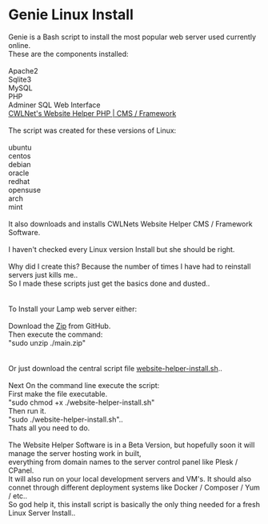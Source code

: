 # Genie Linux Install
Genie is a Bash script to install the most popular web server used currently online.<br>
These are the components installed:<br>
<br>
  Apache2<br>
  Sqlite3<br>
  MySQL<br>
  PHP<br>
  Adminer SQL Web Interface<br>
  <a href="https://github.com/CreativeWebLogic-Net/Website-Helper">CWLNet's Website Helper PHP | CMS / Framework</a><br>
<br>
The script was created for these versions of Linux:<br>
<br>
  ubuntu<br>
  centos<br>
  debian<br>
  oracle<br>
  redhat<br>
  opensuse<br>
  arch<br>
  mint<br>
<br>
It also downloads and installs CWLNets Website Helper CMS / Framework Software.<br>
<br>
I haven't checked every Linux version Install but she should be right.<br>
<br>
Why did I create this? Because the number of times I have had to reinstall servers just kills me..<br> 
So I made these scripts just get the basics done and dusted..<br>
<br>
<br>
To Install your Lamp web server either:<br>
<br>
Download the <a href="https://github.com/CreativeWebLogic-Net/genie-linux/archive/refs/heads/main.zip">Zip</a> from GitHub.<br>
Then execute the command:<br>
"sudo unzip ./main.zip"<br>
<br>
<br>
Or just download the central script file [website-helper-install.sh](https://github.com/CreativeWebLogic-Net/genie-linux/blob/c532f190bbdf61e1430179214f5f2550efab4660/website-helper-install.sh)..<br>
<br>
Next On the command line execute the script:<br>
First make the file executable.<br>
"sudo chmod +x ./website-helper-install.sh"<br>
Then run it.<br>
"sudo ./website-helper-install.sh"..<br>
Thats all you need to do.<br>
<br>
The Website Helper Software is in a Beta Version, but hopefully soon it will manage the server hosting work in built,<br>
everything from domain names to the server control panel like Plesk / CPanel.<br>
It will also run on your local development servers and VM's. It should also connet through different deployment systems like Docker / Composer / Yum / etc..<br>
So god help it, this install script is basically the only thing needed for a fresh Linux Server Install..<br>
